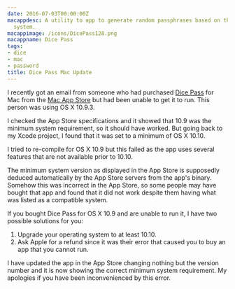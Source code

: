 ```yaml
---
date: 2016-07-03T00:00:00Z
macappdesc: A utility to app to generate random passphrases based on the Diceware
  system.
macappimage: /icons/DicePass128.png
macappname: Dice Pass
tags:
- dice
- mac
- password
title: Dice Pass Mac Update
---
```


I recently got an email from someone who had purchased [Dice Pass][2] for Mac
from the [Mac App Store][3] but had been unable to get it to run. This person
was using OS X 10.9.3.

I checked the App Store specifications and it showed that 10.9 was the minimum
system requirement, so it should have worked. But going back to my Xcode
project, I found that it was set to a minimum of OS X 10.10.

I tried to re-compile for OS X 10.9 but this failed as the app uses several
features that are not available prior to 10.10.

The minimum system version as displayed in the App Store is supposedly deduced
automatically by the App Store servers from the app's binary. Somehow this was
incorrect in the App Store, so some people may have bought that app and found
that it did not work despite them having what was listed as a compatible system.

If you bought Dice Pass for OS X 10.9 and are unable to run it, I have two
possible solutions for you:

1. Upgrade your operating system to at least 10.10.
2. Ask Apple for a refund since it was their error that caused you to buy an app
   that you cannot run.

I have updated the app in the App Store changing nothing but the version number
and it is now showing the correct minimum system requirement. My apologies if
you have been inconvenienced by this error.

[2]: /dicepass/
[3]: https://itunes.apple.com/app/dice-pass/id997688302
